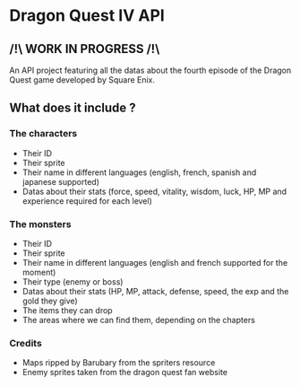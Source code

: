 # Dragon Quest IV API

## /!\ WORK IN PROGRESS /!\

An API project featuring all the datas about the fourth episode of the Dragon Quest game developed by Square Enix.

## What does it include ?

### The characters

- Their ID
- Their sprite
- Their name in different languages (english, french, spanish and japanese supported)
- Datas about their stats (force, speed, vitality, wisdom, luck, HP, MP and experience required for each level)

### The monsters

- Their ID
- Their sprite
- Their name in different languages (english and french supported for the moment)
- Their type (enemy or boss)
- Datas about their stats (HP, MP, attack, defense, speed, the exp and the gold they give)
- The items they can drop
- The areas where we can find them, depending on the chapters

### Credits

- Maps ripped by Barubary from the spriters resource
- Enemy sprites taken from the dragon quest fan website